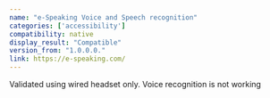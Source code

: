 ```yaml
---
name: "e-Speaking Voice and Speech recognition"
categories: ['accessibility']
compatibility: native
display_result: "Compatible"
version_from: "1.0.0.0."
link: https://e-speaking.com/
---
```


 Validated using wired headset only. Voice recognition is not working